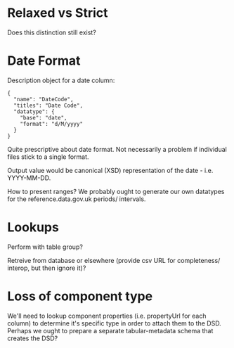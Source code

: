 # Relaxed vs Strict

Does this distinction still exist?


# Date Format

Description object for a date column:

    {
      "name": "DateCode",
      "titles": "Date Code",
      "datatype": {
        "base": "date",
        "format": "d/M/yyyy"
      }
    }

Quite prescriptive about date format. Not necessarily a problem if individual files stick to a single format.

Output value would be canonical (XSD) representation of the date - i.e. YYYY-MM-DD.

How to present ranges? We probably ought to generate our own datatypes for the reference.data.gov.uk periods/ intervals.


# Lookups

Perform with table group?

Retreive from database or elsewhere (provide csv URL for completeness/ interop, but then ignore it)?



# Loss of component type

We'll need to lookup component properties (i.e. propertyUrl for each column) to determine it's specific type in order to attach them to the DSD. Perhaps we ought to prepare a separate tabular-metadata schema that creates the DSD?
